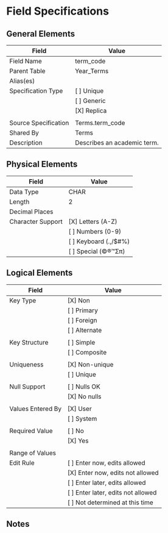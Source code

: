 # Field Specifications

## General Elements

| Field                 | Value                             |
|-----------------------|-----------------------------------|
| Field Name            | term_code                         |
| Parent Table          | Year_Terms                        |
| Alias(es)             |                                   |
| Specification Type    | [ ] Unique                        |
|                       | [ ] Generic                       |
|                       | [X] Replica                       |
|                       |                                   |
| Source Specification  | Terms.term_code                                  |
| Shared By             | Terms                                  |
| Description           |  Describes an academic term.                                 |


## Physical Elements

| Field                 | Value                             |
|-----------------------|-----------------------------------|
| Data Type             | CHAR                                  |
| Length                | 2                                  |
| Decimal Places        |                                   |
| Character Support     | [X] Letters (A-Z)                 |
|                       | [ ] Numbers (0-9)                 |
|                       | [ ] Keyboard (.,/$#%)             |
|                       | [ ] Special (©®™Σπ)               |


## Logical Elements

| Field                 | Value                             |
|-----------------------|-----------------------------------|
| Key Type              | [X] Non                           |
|                       | [ ] Primary                       |   
|                       | [ ] Foreign                       |
|                       | [ ] Alternate                     |
|                       |                                   |
| Key Structure         | [ ] Simple                        |
|                       | [ ] Composite                     |
|                       |                                   |
| Uniqueness            | [X] Non-unique                    |
|                       | [ ] Unique                        |
|                       |                                   |
| Null Support          | [ ] Nulls OK                      |
|                       | [X] No nulls                      |
|                       |                                   |
| Values Entered By     | [X] User                          |
|                       | [ ] System                        |
|                       |                                   |
| Required Value        | [ ] No                            |
|                       | [X] Yes                           |
|                       |                                   |
| Range of Values       |                                   |
| Edit Rule             | [ ] Enter now, edits allowed      |
|                       | [X] Enter now, edits not allowed  |
|                       | [ ] Enter later, edits allowed    |
|                       | [ ] Enter later, edits not allowed|
|                       | [ ] Not determined at this time   |

## Notes